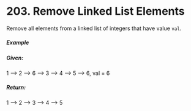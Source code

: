 # 203. Remove Linked List Elements
Remove all elements from a linked list of integers that have value `val`.

##### Example

##### Given: 
1 --> 2 --> 6 --> 3 --> 4 --> 5 --> 6, val = 6

##### Return: 
1 --> 2 --> 3 --> 4 --> 5